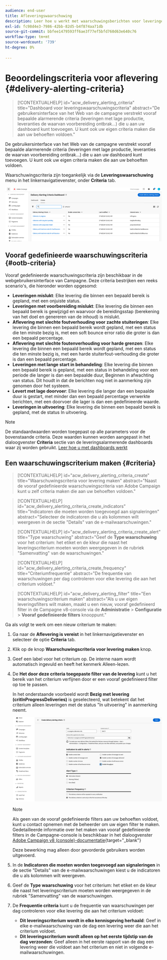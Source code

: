 ```yaml
---
audience: end-user
title: Afleveringswaarschuwing
description: Leer hoe u werkt met waarschuwingsberichten voor leveringen.
exl-id: fc98d4e3-7986-42bb-82d5-b4f874aa71db
source-git-commit: bbfee1479593ff6ae3f77ef5bfd760d63e640c76
workflow-type: tm+mt
source-wordcount: '739'
ht-degree: 0%

---
```


# Beoordelingscriteria voor aflevering {#delivery-alerting-criteria}

>[!CONTEXTUALHELP]
>id="acw_delivery_alerting_criteria"
>title="Dashboard voor leveringswaarschuwingscriteria"
>abstract="De gebruikersinterface van het Web van de campagne verstrekt vooraf bepaalde alarmerende criteria (leveringen met lage productie, leveranties de waarvan voorbereiding ontbrak...) die u aan uw dashboard kunt toevoegen. U kunt ook uw eigen criteria maken die aan uw behoeften voldoen."

De gebruikersinterface van het Web van de campagne verstrekt vooraf bepaalde alarmerende criteria (leveringen met lage productie, leveranties de waarvan voorbereiding ontbrak...) die u aan uw dashboard kunt toevoegen. U kunt ook uw eigen criteria maken die aan uw behoeften voldoen.

Waarschuwingscriteria zijn toegankelijk via de **Leveringswaarschuwing** menu in het linkernavigatievenster, onder **Criteria** tab.

![](assets/alerting-criteria-list.png)

## Vooraf gedefinieerde waarschuwingscriteria {#ootb-criteria}

Vooraf gedefinieerde waarschuwingscriteria zijn beschikbaar in de webgebruikersinterface van Campagne. Deze criteria bestrijken een reeks scenario&#39;s, die hieronder worden opgesomd:

* **Leveringen mislukt**: Elke levering die binnen een bepaald bereik is gepland, met een onjuiste status.
* **Leveringen met voorbereiding mislukt**: Elke levering die binnen een bepaald bereik is gewijzigd en waarvoor de bereidingsstap (berekening van het doel en genereren van de inhoud) is mislukt.
* **Aflevering met slechte foutverhouding voor zachte stuiteringen**: Elke levering die binnen een bepaald bereik wordt gepland, met een status die ten minste bezig is, met een soft bounce error ratio die groter is dan een bepaald percentage.
* **Aflevering met slechte foutenverhouding voor harde grenzen**: Elke levering die binnen een bepaald bereik wordt gepland, met een status die ten minste bezig is, met een harde stuiterfout-verhouding die groter is dan een bepaald percentage.
* **Leveringen met lange start in behandeling**: Elke levering die binnen een bepaald bereik is gepland, met een status in behandeling voor een periode die langer is dan een bepaalde duur, Beginnen in afwachting van status. Dit houdt in dat de berichten nog niet in aanmerking zijn genomen door het systeem.
* **Levert met lage doorvoer**: Elke levering die langer dan een bepaalde duur is gestart, met minder dan een bepaald percentage verwerkte berichten, met een doorvoer die lager is dan een gedefinieerde waarde.
* **Leveringen in uitvoering**: Elke levering die binnen een bepaald bereik is gepland, met de status In uitvoering.

>[!NOTE]
>
>De standaardwaarden worden toegepast op alle parameters voor de bovenstaande criteria. Deze waarden kunnen worden aangepast in het dialoogvenster **Criteria** sectie van de leveringsalarmerende dashboards waar zij worden gebruikt. [Leer hoe u met dashboards werkt](../msg/delivery-alerting-dashboards.md)

## Een waarschuwingscriterium maken {#criteria}

>[!CONTEXTUALHELP]
>id="acw_delivery_alerting_criteria_create"
>title="Waarschuwingscriteria voor levering maken"
>abstract="Naast de vooraf gedefinieerde waarschuwingscriteria van Adobe Campaign kunt u zelf criteria maken die aan uw behoeften voldoen."

>[!CONTEXTUALHELP]
>id="acw_delivery_alerting_criteria_create_indicators"
>title="Indicatoren die moeten worden toegevoegd aan signaleringen"
>abstract="Selecteer de indicatoren die u als kolommen wilt weergeven in de sectie &quot;Details&quot; van de e-mailwaarschuwingen."

>[!CONTEXTUALHELP]
>id="acw_delivery_alerting_criteria_create_alert"
>title="Type waarschuwing"
>abstract="Geef de **Type waarschuwing** voor het criterium: het etiket en de kleur die naast het leveringscriterium moeten worden weergegeven in de rubriek &quot;Samenvatting&quot; van de waarschuwingen."

>[!CONTEXTUALHELP]
>id="acw_delivery_alerting_criteria_create_frequency"
>title="Criteriumfrequentie"
>abstract="De frequentie van waarschuwingen per dag controleren voor elke levering die aan het criterium voldoet."

>[!CONTEXTUALHELP]
>id="acw_delivery_alerting_filter"
>title="Een waarschuwingscriterium maken"
>abstract="Als u uw eigen leveringsfilters wilt maken, maakt u een nieuw, vooraf gedefinieerd filter in de Campagne v8-console via de **Administratie** > **Configuratie** > **Vooraf gedefinieerde filters** knooppunt."

Ga als volgt te werk om een nieuw criterium te maken:

1. Ga naar de **Aflevering is vereist** in het linkernavigatievenster en selecteer de optie **Criteria** tab.
1. Klik op de knop **Waarschuwingscriteria voor levering maken** knop.
1. Geef een label voor het criterium op. De interne naam wordt automatisch ingevuld en heeft het kenmerk Alleen-lezen.
1. De **Het door deze criteria toegepaste filter van de levering** kunt u het bereik van het criterium verfijnen door er een vooraf gedefinieerd filter op toe te passen.

   In het onderstaande voorbeeld wordt **Bezig met levering (critInProgressDeliveries)** is geselecteerd, wat betekent dat het criterium alleen leveringen met de status &quot;In uitvoering&quot; in aanmerking neemt.

   ![](assets/alerting-criteria-properties.png)

   >[!NOTE]
   >
   >Als geen van de vooraf gedefinieerde filters aan uw behoeften voldoet, kunt u contact opnemen met de beheerder om uw eigen filter te maken.  Gedetailleerde informatie over het maken van vooraf gedefinieerde filters in de Campagne-console is beschikbaar in het dialoogvenster [Adobe Campaign v8 (console)-documentatie](https://experienceleague.adobe.com/en/docs/campaign/campaign-v8/audience/create-audiences/create-filters){target="_blank"}
   >
   >Deze bewerking mag alleen door gevorderde gebruikers worden uitgevoerd.

1. In de **Indicatoren die moeten worden toegevoegd aan signaleringen** in de sectie &quot;Details&quot; van de e-mailwaarschuwingen kiest u de indicatoren die u als kolommen wilt weergeven.

1. Geef de **Type waarschuwing** voor het criterium: het etiket en de kleur die naast het leveringscriterium moeten worden weergegeven in de rubriek &quot;Samenvatting&quot; van de waarschuwingen.

1. De **Frequentie criteria** kunt u de frequentie van waarschuwingen per dag controleren voor elke levering die aan het criterium voldoet:

   * **Dit leveringscriterium wordt in elke kennisgeving herhaald**: Geef in elke e-mailwaarschuwing van de dag een levering weer die aan het criterium voldoet.
   * **Dit leveringscriterium wordt alleen op het eerste tijdstip van de dag verzonden**: Geef alleen in het eerste rapport van de dag een levering weer die voldoet aan het criterium en niet in volgende e-mailwaarschuwingen.
